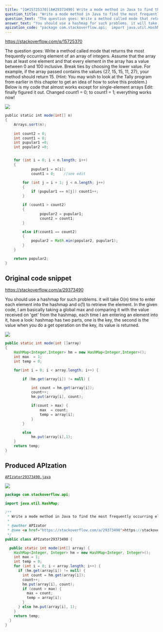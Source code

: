 ```yaml
---
title: "[Q#15725370][A#29373490] Write a mode method in Java to find the most frequently occurring element in an array"
question_title: "Write a mode method in Java to find the most frequently occurring element in an array"
question_text: "The question goes: Write a method called mode that returns the most frequently occurring element of an array of integers. Assume that the array has at least one element and that every element in the array has a value between 0 and 100 inclusive. Break ties by choosing the lower value. For example, if the array passed contains the values {27, 15, 15, 11, 27}, your method should return 15. (Hint: You may wish to look at the Tally program from earlier in this chapter to get an idea of how to solve this problem.) Below is my code that almost works except for single-element arrays Edit: finally figured it out. Changed count1 = 0; to count1 = 1; everything works now!"
answer_text: "You should use a hashmap for such problems. it will take O(n) time to enter each element into the hashmap and o(1) to retrieve the element. In the given code, I am basically taking a global max and comparing it with the value received on 'get' from the hashmap, each time I am entering an element into it, have a look: hashmap has two parts, one is the key, the second is the value when you do a get operation on the key, its value is returned."
apization_code: "package com.stackoverflow.api;  import java.util.HashMap;  /**  * Write a mode method in Java to find the most frequently occurring element in an array  *  * @author APIzator  * @see <a href=\"https://stackoverflow.com/a/29373490\">https://stackoverflow.com/a/29373490</a>  */ public class APIzator29373490 {    public static int mode(int[] array) {     HashMap<Integer, Integer> hm = new HashMap<Integer, Integer>();     int max = 1;     int temp = 0;     for (int i = 0; i < array.length; i++) {       if (hm.get(array[i]) != null) {         int count = hm.get(array[i]);         count++;         hm.put(array[i], count);         if (count > max) {           max = count;           temp = array[i];         }       } else hm.put(array[i], 1);     }     return temp;   } }"
---
```


https://stackoverflow.com/q/15725370

The question goes:
Write a method called mode that returns the most frequently occurring element of an array of integers. Assume that the array has at least one element and that every element in the array has a value between 0 and 100 inclusive. Break ties by choosing the lower value.
For example, if the array passed contains the values {27, 15, 15, 11, 27}, your method should return 15. (Hint: You may wish to look at the Tally program from earlier in this chapter to get an idea of how to solve this problem.)
Below is my code that almost works except for single-element arrays
Edit: finally figured it out. Changed count1 = 0; to count1 = 1; everything works now!


<div class="code-logo"><img src="/stackoverflow.png" /></div>

```java
public static int mode(int[] n)
{
    Arrays.sort(n);
    
    int count2 = 0;
    int count1 = 0;
    int pupular1 =0;
    int popular2 =0;


    for (int i = 0; i < n.length; i++)
    {
            pupular1 = n[i];
            count1 = 0;    //see edit

        for (int j = i + 1; j < n.length; j++)
        {
            if (pupular1 == n[j]) count1++;
        }

        if (count1 > count2)
        {
                popular2 = pupular1;
                count2 = count1;
        }

        else if(count1 == count2)
        {
            popular2 = Math.min(popular2, pupular1);
        }
    }

    return popular2;
}
```


## Original code snippet

https://stackoverflow.com/a/29373490

You should use a hashmap for such problems. it will take O(n) time to enter each element into the hashmap and o(1) to retrieve the element. In the given code, I am basically taking a global max and comparing it with the value received on &#x27;get&#x27; from the hashmap, each time I am entering an element into it, have a look:
hashmap has two parts, one is the key, the second is the value when you do a get operation on the key, its value is returned.

<div class="code-logo"><img src="/stackoverflow.png" /></div>

```java
public static int mode(int []array)
{
    HashMap<Integer,Integer> hm = new HashMap<Integer,Integer>();
    int max  = 1;
    int temp = 0;

    for(int i = 0; i < array.length; i++) {

        if (hm.get(array[i]) != null) {

            int count = hm.get(array[i]);
            count++;
            hm.put(array[i], count);

            if(count > max) {
                max  = count;
                temp = array[i];
            }
        }

        else 
            hm.put(array[i],1);
    }
    return temp;
}
```

## Produced APIzation

[`APIzator29373490.java`](https://github.com/blind-papers/apization-temp-data/raw/main/search/APIzator29373490.java)

<div class="code-logo"><img src="/apizator.png" /></div>

```java
package com.stackoverflow.api;

import java.util.HashMap;

/**
 * Write a mode method in Java to find the most frequently occurring element in an array
 *
 * @author APIzator
 * @see <a href="https://stackoverflow.com/a/29373490">https://stackoverflow.com/a/29373490</a>
 */
public class APIzator29373490 {

  public static int mode(int[] array) {
    HashMap<Integer, Integer> hm = new HashMap<Integer, Integer>();
    int max = 1;
    int temp = 0;
    for (int i = 0; i < array.length; i++) {
      if (hm.get(array[i]) != null) {
        int count = hm.get(array[i]);
        count++;
        hm.put(array[i], count);
        if (count > max) {
          max = count;
          temp = array[i];
        }
      } else hm.put(array[i], 1);
    }
    return temp;
  }
}

```